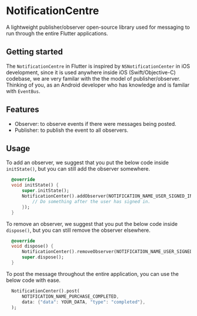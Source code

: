# NotificationCentre

A lightweight publisher/observer open-source library used for messaging to run through the entire Flutter applications.


## Getting started

The `NotificationCentre` in Flutter is inspired by `NSNotificationCenter` in iOS development, since it is used anywhere inside iOS (Swift/Objective-C) codebase, we are very familar with the the model of publisher/observer. Thinking of you, as an Android developer who has knowledge and is familar with `EventBus`.


## Features

- Observer: to observe events if there were messages being posted.
- Publisher: to publish the event to all observers.


## Usage

To add an observer, we suggest that you put the below code inside `initState()`, but you can still add the observer somewhere.
```dart
  @override
  void initState() { 
      super.initState(); 
      NotificationCenter().addObserver(NOTIFICATION_NAME_USER_SIGNED_IN, this, () {
          // Do something after the user has signed in.
      });
  }
```

To remove an observer, we suggest that you put the below code inside `dispose()`, but you can still remove the observer elsewhere.
```dart
  @override
  void dispose() { 
      NotificationCenter().removeObserver(NOTIFICATION_NAME_USER_SIGNED_IN, this);
      super.dispose();
  }
```

To post the message throughout the entire application, you can use the below code with ease.
```dart
  NotificationCenter().post(
      NOTIFICATION_NAME_PURCHASE_COMPLETED, 
      data: {"data": YOUR_DATA, "type": "completed"},
  );
```
 
